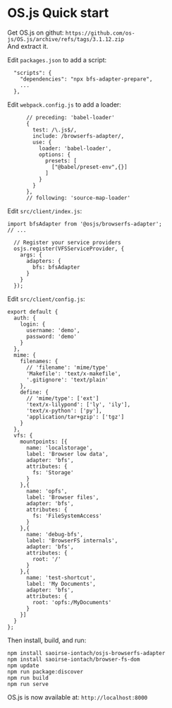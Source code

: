 # OS.js Quick start

Get OS.js on githut: `https://github.com/os-js/OS.js/archive/refs/tags/3.1.12.zip` \
And extract it.

Edit `packages.json` to add a script:
```
  "scripts": {
    "dependencies": "npx bfs-adapter-prepare",
    ...
  },
```

Edit `webpack.config.js` to add a loader:
```
      // preceding: 'babel-loader'
      {
        test: /\.js$/,
        include: /browserfs-adapter/,
        use: {
          loader: 'babel-loader',
          options: {
            presets: [
              ["@babel/preset-env",{}]
            ]
          }
        }
      },
      // following: 'source-map-loader'
```

Edit `src/client/index.js`:
```
import bfsAdapter from '@osjs/browserfs-adapter';
// ...

  // Register your service providers
  osjs.register(VFSServiceProvider, {
    args: {
      adapters: {
        bfs: bfsAdapter
      }
    }
  });
```

Edit `src/client/config.js`:
```
export default {
  auth: {
    login: {
      username: 'demo',
      password: 'demo'
    }
  },
  mime: {
    filenames: {
      // 'filename': 'mime/type'
      'Makefile': 'text/x-makefile',
      '.gitignore': 'text/plain'
    },
    define: {
      // 'mime/type': ['ext']
      'text/x-lilypond': ['ly', 'ily'],
      'text/x-python': ['py'],
      'application/tar+gzip': ['tgz']
    }
  },
  vfs: {
    mountpoints: [{
      name: 'localstorage',
      label: 'Browser low data',
      adapter: 'bfs',
      attributes: {
        fs: 'Storage'
      }
    },{
      name: 'opfs',
      label: 'Browser files',
      adapter: 'bfs',
      attributes: {
        fs: 'FileSystemAccess'
      }
    },{
      name: 'debug-bfs',
      label: 'BrowserFS internals',
      adapter: 'bfs',
      attributes: {
        root: '/'
      }
    },{
      name: 'test-shortcut',
      label: 'My Documents',
      adapter: 'bfs',
      attributes: {
        root: 'opfs:/MyDocuments'
      }
    }]
  }
};
```

Then install, build, and run:
```
npm install saoirse-iontach/osjs-browserfs-adapter
npm install saoirse-iontach/browser-fs-dom
npm update
npm run package:discover
npm run build
npm run serve
```

OS.js is now available at: `http://localhost:8000`

